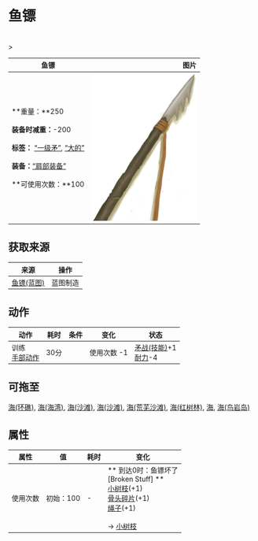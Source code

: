 # 鱼镖  
>   
<br>  
>   
  
  鱼镖  |   图片   
 ----  |  ----:   
 **重量：**250<br><br>**装备时减重：**-200<br><br>**标签：**	[“一级矛”](tag_Spear.md), [“大的”](tag_Large.md)<br><br>**装备：**[“肩部装备”](eTag_Shoulder.md)<br><br>**可使用次数：**100  |  <img decoding="async" src="Sprite/Harpoon.png" href="a.md" style="max-width:300px;max-height:300px;">   
  
## 获取来源  
来源  |  操作  
----  |  ----  
[鱼镖(蓝图)](Bp_Harpoon.md)  |  蓝图制造  
## 动作  
动作  |  耗时  |  条件  |  变化  |  状态  
----  |  ----  |  ----  |  ----  |  ----  
训练<br>[手部动作](HandAction.md)  |  30分  |    |  使用次数  -1  |  [矛战(技能)](Skill_SpearFighting.md)+1<br>[耐力](Stamina.md)-4  
## 可拖至  
[海(环礁)](Sea_Atoll.md), [海(海湾)](Sea_Bay.md), [海(沙滩)](Sea_Beach.md), [海(沙滩)](Sea_Cove.md), [海(荒芜沙滩)](Sea_DesolateBeach.md), [海(红树林)](Sea_Mangroves.md), [海](Sea_Raft.md), [海(鸟岩岛)](Sea_Rocks.md)  
## 属性   
属性  |  值  |  耗时  |  变化  
----  |  ----  |  ----  |  ----  
使用次数  |  初始：100  |  -  |  ** 到达0时：鱼镖坏了 **<br>** [Broken Stuff] **<br>  [小树枝](Sticks.md)(+1)<br>  [骨头碎片](BoneSplinters.md)(+1)<br>  [绳子](Rope.md)(+1)<br><br>→ [小树枝](Sticks.md)  
